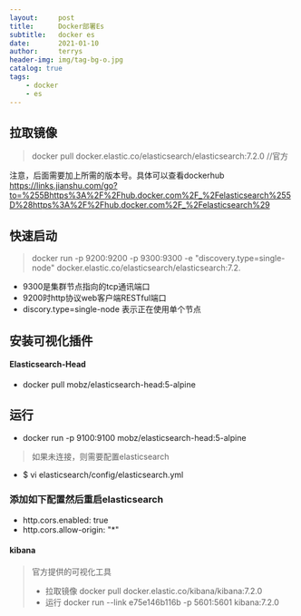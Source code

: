 ```yaml
---
layout:     post
title:      Docker部署Es
subtitle:   docker es
date:       2021-01-10
author:     terrys
header-img: img/tag-bg-o.jpg
catalog: true
tags:
    - docker
    - es
---
```


## 拉取镜像
>docker pull docker.elastic.co/elasticsearch/elasticsearch:7.2.0 //官方


注意，后面需要加上所需的版本号。具体可以查看dockerhub
https://links.jianshu.com/go?to=%255Bhttps%3A%2F%2Fhub.docker.com%2F_%2Felasticsearch%255D%28https%3A%2F%2Fhub.docker.com%2F_%2Felasticsearch%29


## 快速启动
>docker run -p 9200:9200 -p 9300:9300 -e "discovery.type=single-node" docker.elastic.co/elasticsearch/elasticsearch:7.2.

- 9300是集群节点指向的tcp通讯端口
- 9200时http协议web客户端RESTful端口
- discory.type=single-node 表示正在使用单个节点

## 安装可视化插件
#### Elasticsearch-Head
- docker pull mobz/elasticsearch-head:5-alpine

## 运行
- docker run -p 9100:9100 mobz/elasticsearch-head:5-alpine

> 如果未连接，则需要配置elasticsearch
- $ vi elasticsearch/config/elasticsearch.yml

### 添加如下配置然后重启elasticsearch
- http.cors.enabled: true
- http.cors.allow-origin: "*"


#### kibana
> 官方提供的可视化工具
>- 拉取镜像 docker pull docker.elastic.co/kibana/kibana:7.2.0
>- 运行 docker run --link e75e146b116b -p 5601:5601 kibana:7.2.0


